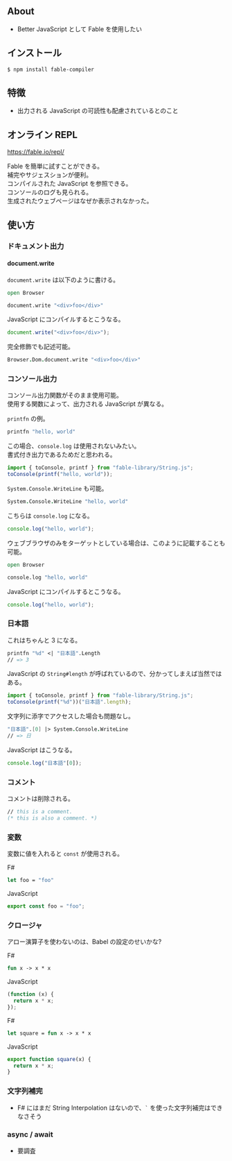 
## About

- Better JavaScript として Fable を使用したい

## インストール

````sh
$ npm install fable-compiler
````

## 特徴

- 出力される JavaScript の可読性も配慮されているとのこと

## オンライン REPL

https://fable.io/repl/

Fable を簡単に試すことができる。  
補完やサジェスションが便利。  
コンパイルされた JavaScript を参照できる。  
コンソールのログも見られる。  
生成されたウェブページはなぜか表示されなかった。

## 使い方

### ドキュメント出力

#### document.write

`document.write` は以下のように書ける。

````fsharp
open Browser

document.write "<div>foo</div>"
````

JavaScript にコンパイルするとこうなる。

````javascript
document.write("<div>foo</div>");
````

完全修飾でも記述可能。

````fsharp
Browser.Dom.document.write "<div>foo</div>"
````

### コンソール出力

コンソール出力関数がそのまま使用可能。  
使用する関数によって、出力される JavaScript が異なる。

`printfn` の例。

````fsharp
printfn "hello, world"
````

この場合、`console.log` は使用されないみたい。  
書式付き出力であるためだと思われる。

````javascript
import { toConsole, printf } from "fable-library/String.js";
toConsole(printf("hello, world"));
````

`System.Console.WriteLine` も可能。

````fsharp
System.Console.WriteLine "hello, world"
````

こちらは `console.log` になる。

````javascript
console.log("hello, world");
````

ウェブブラウザのみをターゲットとしている場合は、このように記載することも可能。

````fsharp
open Browser

console.log "hello, world"
````

JavaScript にコンパイルするとこうなる。

````javascript
console.log("hello, world");
````

### 日本語

これはちゃんと 3 になる。

````fsharp
printfn "%d" <| "日本語".Length
// => 3
````

JavaScript の `String#length` が呼ばれているので、分かってしまえば当然ではある。

````javascript
import { toConsole, printf } from "fable-library/String.js";
toConsole(printf("%d"))("日本語".length);
````

文字列に添字でアクセスした場合も問題なし。

````fsharp
"日本語".[0] |> System.Console.WriteLine
// => 日
````

JavaScript はこうなる。

````javascript
console.log("日本語"[0]);
````

### コメント

コメントは削除される。

````fsharp
// this is a comment.
(* this is also a comment. *)
````

### 変数

変数に値を入れると `const` が使用される。

F#
````fsharp
let foo = "foo"
````

JavaScript
````javascript
export const foo = "foo";
````

### クロージャ

アロー演算子を使わないのは、Babel の設定のせいかな?

F#
````fsharp
fun x -> x * x
````

JavaScript
````javascript
(function (x) {
  return x * x;
});
````

F#
````fsharp
let square = fun x -> x * x
````

JavaScript
````javascript
export function square(x) {
  return x * x;
}
````

### 文字列補完

- F# にはまだ String Interpolation はないので、`` ` `` を使った文字列補完はできなさそう

### async / await

- 要調査

